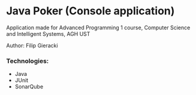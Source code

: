 # Java Poker (Console application)
Application made for Advanced Programming 1 course, Computer Science and Intelligent Systems, AGH UST


Author: Filip Gieracki

### Technologies:
- Java
- JUnit
- SonarQube
